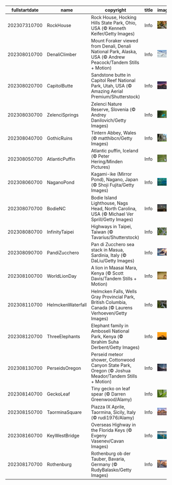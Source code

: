 |fullstartdate|name|copyright|title|image|
|--|--|--|--|--|
202307310700|RockHouse|Rock House, Hocking Hills State Park, Ohio, USA (© Kenneth Keifer/Getty Images)|Info|![](/en-AU/2023/08/202307310700RockHouse.jpg)|
202308010700|DenaliClimber|Mount Foraker viewed from Denali, Denali National Park, Alaska, USA (© Andrew Peacock/Tandem Stills + Motion)|Info|![](/en-AU/2023/08/202308010700DenaliClimber.jpg)|
202308020700|CapitolButte|Sandstone butte in Capitol Reef National Park, Utah, USA (© Amazing Aerial Premium/Shutterstock)|Info|![](/en-AU/2023/08/202308020700CapitolButte.jpg)|
202308030700|ZelenciSprings|Zelenci Nature Reserve, Slovenia (© Andrey Danilovich/Getty Images)|Info|![](/en-AU/2023/08/202308030700ZelenciSprings.jpg)|
202308040700|GothicRuins|Tintern Abbey, Wales (© matthibcn/Getty Images)|Info|![](/en-AU/2023/08/202308040700GothicRuins.jpg)|
202308050700|AtlanticPuffin|Atlantic puffin, Iceland (© Peter Hering/Minden Pictures)|Info|![](/en-AU/2023/08/202308050700AtlanticPuffin.jpg)|
202308060700|NaganoPond|Kagami-ike (Mirror Pond), Nagano, Japan (© Shoji Fujita/Getty Images)|Info|![](/en-AU/2023/08/202308060700NaganoPond.jpg)|
202308070700|BodieNC|Bodie Island Lighthouse, Nags Head, North Carolina, USA (© Michael Ver Sprill/Getty Images)|Info|![](/en-AU/2023/08/202308070700BodieNC.jpg)|
202308080700|InfinityTaipei|Highways in Taipei, Taiwan (© Tavarius/Shutterstock)|Info|![](/en-AU/2023/08/202308080700InfinityTaipei.jpg)|
202308090700|PandiZucchero|Pan di Zucchero sea stack in Masua, Sardinia, Italy (© DaLiu/Getty Images)|Info|![](/en-AU/2023/08/202308090700PandiZucchero.jpg)|
202308100700|WorldLionDay|A lion in Maasai Mara, Kenya (© Scott Davis/Tandem Stills + Motion)|Info|![](/en-AU/2023/08/202308100700WorldLionDay.jpg)|
202308110700|HelmckenWaterfall|Helmcken Falls, Wells Gray Provincial Park, British Columbia, Canada (© Laurens Verhoeven/Getty Images)|Info|![](/en-AU/2023/08/202308110700HelmckenWaterfall.jpg)|
202308120700|ThreeElephants|Elephant family in Amboseli National Park, Kenya (© Ibrahim Suha Derbent/Getty Images)|Info|![](/en-AU/2023/08/202308120700ThreeElephants.jpg)|
202308130700|PerseidsOregon|Perseid meteor shower, Cottonwood Canyon State Park, Oregon (© Joshua Meador/Tandem Stills + Motion)|Info|![](/en-AU/2023/08/202308130700PerseidsOregon.jpg)|
202308140700|GeckoLeaf|Tiny gecko on leaf spear (© Darren Greenwood/Alamy)|Info|![](/en-AU/2023/08/202308140700GeckoLeaf.jpg)|
202308150700|TaorminaSquare|Piazza IX Aprile, Taormina, Sicily, Italy (© rudi1976/Alamy)|Info|![](/en-AU/2023/08/202308150700TaorminaSquare.jpg)|
202308160700|KeyWestBridge|Overseas Highway in the Florida Keys (© Evgeny Vasenev/Cavan Images)|Info|![](/en-AU/2023/08/202308160700KeyWestBridge.jpg)|
202308170700|Rothenburg|Rothenburg ob der Tauber, Bavaria, Germany (© RudyBalasko/Getty Images)|Info|![](/en-AU/2023/08/202308170700Rothenburg.jpg)|
